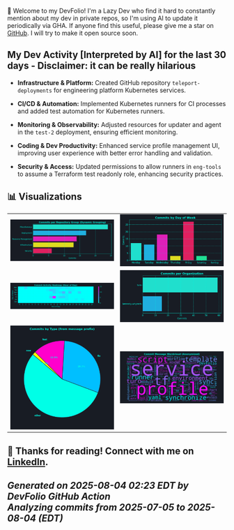 👋 Welcome to my DevFolio! I'm a Lazy Dev who find it hard to constantly mention about my dev in private repos, so I'm using AI to update it periodically via GHA. If anyone find this useful, please give me a star on [GitHub](https://github.com/kennedy-whytech/kennedy-whytech). I will try to make it open source soon.

## My Dev Activity [Interpreted by AI] for the last 30 days - Disclaimer: it can be really hilarious

- **Infrastructure & Platform:** Created GitHub repository `teleport-deployments` for engineering platform Kubernetes services.
  
- **CI/CD & Automation:** Implemented Kubernetes runners for CI processes and added test automation for Kubernetes runners.

- **Monitoring & Observability:** Adjusted resources for updater and agent in the `test-2` deployment, ensuring efficient monitoring.

- **Coding & Dev Productivity:** Enhanced service profile management UI, improving user experience with better error handling and validation.

- **Security & Access:** Updated permissions to allow runners in `eng-tools` to assume a Terraform test readonly role, enhancing security practices.

## 📊 Visualizations

<table>
  <tr>
    <td><img src="metadata/commits_per_repo.png" width="340" alt="Commits per Repository Group"/></td>
    <td><img src="metadata/commits_per_day.png" width="340" alt="Commits by Day of Week"/></td>
  </tr>
  <tr>
    <td><img src="metadata/activity_heatmap.png" width="340" alt="Commit Activity Heatmap"/></td>
    <td><img src="metadata/commits_per_org.png" width="340" alt="Commits per Organization"/></td>
  </tr>
  <tr>
    <td><img src="metadata/commits_per_category.png" width="340" alt="Commits by Type"/></td>
    <td><img src="metadata/commit_wordcloud.png" width="340" alt="Commit Message Wordcloud"/></td>
  </tr>
</table>


🚀 Thanks for reading! Connect with me on [LinkedIn](https://www.linkedin.com/in/kennedy-yau).
---
*Generated on 2025-08-04 02:23 EDT by DevFolio GitHub Action*  
*Analyzing commits from 2025-07-05 to 2025-08-04 (EDT)*
---
